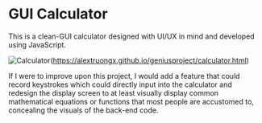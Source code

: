 # GUI Calculator

This is a clean-GUI calculator designed with UI/UX in mind and developed using JavaScript. 

![Calculator](https://i.imgur.com/x25OY5f.png?1)(https://alextruongx.github.io/geniusproject/calculator.html)

If I were to improve upon this project, I would add a feature that could record keystrokes which could directly input into the calculator and redesign the display screen to at least visually display common mathematical equations or functions that most people are accustomed to, concealing the visuals of the back-end code. 

